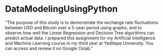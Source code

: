 # DataModelingUsingPython
"The purpose of this study is to demonstrate the exchange rate fluctuations between USD and Bitcoin over a 5-year period using graphs, and to observe how well the Linear Regression and Decision Tree algorithms can predict actual data. I prepared this assignment for my Artificial Intelligence and Machine Learning course in my third year at Yeditepe University. You can access and review it on Google Colab."
